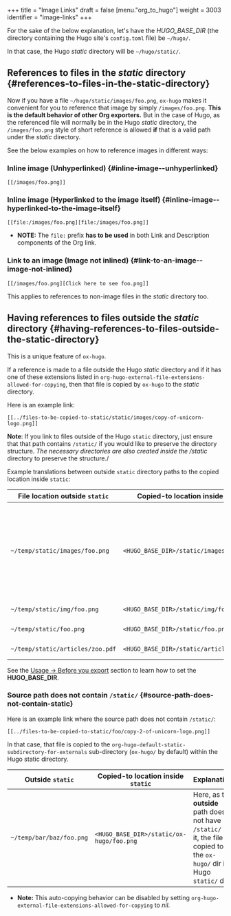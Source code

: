 +++
title = "Image Links"
draft = false
[menu."org_to_hugo"]
  weight = 3003
  identifier = "image-links"
+++

For the sake of the below explanation, let's have the _HUGO\_BASE\_DIR_
(the directory containing the Hugo site's `config.toml` file) be
`~/hugo/`.

In that case, the Hugo _static_ directory will be `~/hugo/static/`.


## References to files in the _static_ directory {#references-to-files-in-the-static-directory}

Now if you have a file `~/hugo/static/images/foo.png`, `ox-hugo` makes
it convenient for you to reference that image by simply
`/images/foo.png`. **This is the default behavior of other Org
exporters.** But in the case of Hugo, as the referenced file will
normally be in the Hugo _static_ directory, the `/images/foo.png`
style of short reference is allowed **if** that is a valid path under
the _static_ directory.

See the below examples on how to reference images in different ways:


### Inline image (Unhyperlinked) {#inline-image--unhyperlinked}

```
[[/images/foo.png]]
```


### Inline image (Hyperlinked to the image itself) {#inline-image--hyperlinked-to-the-image-itself}

```
[[file:/images/foo.png][file:/images/foo.png]]
```

-   **NOTE:** The `file:` prefix **has to be used** in both Link and
    Description components of the Org link.


### Link to an image (Image not inlined) {#link-to-an-image--image-not-inlined}

```
[[/images/foo.png][Click here to see foo.png]]
```

This applies to references to non-image files in the _static_
directory too.


## Having references to files **outside** the _static_ directory {#having-references-to-files-outside-the-static-directory}

This is a unique feature of `ox-hugo`.

If a reference is made to a file outside the Hugo _static_ directory
and if it has one of these extensions listed in
`org-hugo-external-file-extensions-allowed-for-copying`, then that
file is copied by `ox-hugo` to the _static_ directory.

Here is an example link:

```
[[../files-to-be-copied-to-static/static/images/copy-of-unicorn-logo.png]]
```

**Note**: If you link to files outside of the Hugo `static` directory,
just ensure that that path contains `/static/` if you would like to
preserve the directory structure. _The necessary directories are also
created inside the /static_ directory to preserve the structure./

Example translations between outside `static` directory paths to the
copied location inside `static`:

| File location outside `static`   | Copied-to location inside `static`        | Explanation                                                                                                |
|----------------------------------|-------------------------------------------|------------------------------------------------------------------------------------------------------------|
| `~/temp/static/images/foo.png`   | `<HUGO_BASE_DIR>/static/images/foo.png`   | If the **outside** path has `/static/` in it, the directory structure after that is preserved when copied. |
| `~/temp/static/img/foo.png`      | `<HUGO_BASE_DIR>/static/img/foo.png`      | (same as above)                                                                                            |
| `~/temp/static/foo.png`          | `<HUGO_BASE_DIR>/static/foo.png`          | (same as above)                                                                                            |
| `~/temp/static/articles/zoo.pdf` | `<HUGO_BASE_DIR>/static/articles/zoo.pdf` | (same as above)                                                                                            |

See the [Usage → Before you export](/doc/usage#before-you-export) section to learn how to set the
**HUGO\_BASE\_DIR**.


### Source path does not contain `/static/` {#source-path-does-not-contain-static}

Here is an example link where the source path does not contain
`/static/`:

```
[[../files-to-be-copied-to-static/foo/copy-2-of-unicorn-logo.png]]
```

In that case, that file is copied to the
`org-hugo-default-static-subdirectory-for-externals` sub-directory
(`ox-hugo/` by default) within the Hugo static directory.

| Outside `static`         | Copied-to location inside `static`       | Explanation                                                                                                                   |
|--------------------------|------------------------------------------|-------------------------------------------------------------------------------------------------------------------------------|
| `~/temp/bar/baz/foo.png` | `<HUGO_BASE_DIR>/static/ox-hugo/foo.png` | Here, as the **outside** path does not have `/static/` in it, the file is copied to the `ox-hugo/` dir in Hugo `static/` dir. |

-   **Note:** This auto-copying behavior can be disabled by setting
    `org-hugo-external-file-extensions-allowed-for-copying` to
    _nil_.
